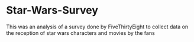 # Star-Wars-Survey
This was an analysis of a survey done by FiveThirtyEight to collect data on the reception of star wars characters and movies by the fans
